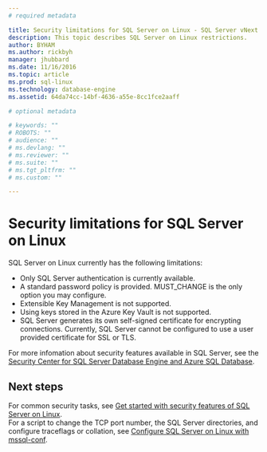 ```yaml
---
# required metadata

title: Security limitations for SQL Server on Linux - SQL Server vNext CTP1 | Microsoft Docs
description: This topic describes SQL Server on Linux restrictions.
author: BYHAM 
ms.author: rickbyh 
manager: jhubbard
ms.date: 11/16/2016
ms.topic: article
ms.prod: sql-linux
ms.technology: database-engine
ms.assetid: 64da74cc-14bf-4636-a55e-8cc1fce2aaff

# optional metadata

# keywords: ""
# ROBOTS: ""
# audience: ""
# ms.devlang: ""
# ms.reviewer: ""
# ms.suite: ""
# ms.tgt_pltfrm: ""
# ms.custom: ""

---
```

# Security limitations for SQL Server on Linux

SQL Server on Linux currently has the following limitations: 

* Only SQL Server authentication is currently available.
* A standard password policy is provided. MUST_CHANGE is the only option you may configure.  
* Extensible Key Management is not supported. 
* Using keys stored in the Azure Key Vault is not supported.
* SQL Server generates its own self-signed certificate for encrypting connections. Currently, SQL Server cannot be configured to use a user provided certificate for SSL or TLS. 

For more infomation about security features available in SQL Server, see the [Security Center for SQL Server Database Engine and Azure SQL Database](https://msdn.microsoft.com/library/bb510589.aspx).

## Next steps

For common security tasks, see [Get started with security features of SQL Server on Linux](sql-server-linux-security-get-started.md).   
For a script to change the TCP port number, the SQL Server directories, and configure traceflags or collation, see [Configure SQL Server on Linux with mssql-conf](sql-server-linux-configure-mssql-conf.md).
